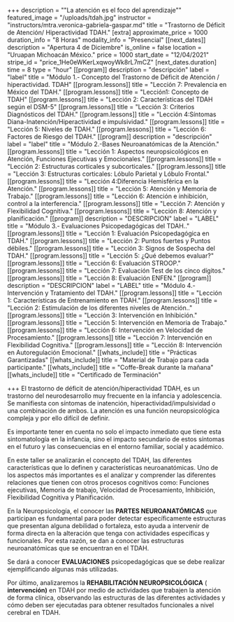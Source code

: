 +++
description = "\"La atención es el foco del aprendizaje\""
featured_image = "/uploads/tdah.jpg"
instructor = "instructors/mtra.veronica-gabriela-gaspar.md"
title = "Trastorno de Déficit de Atención/ Hiperactividad TDAH."
[extra]
approximate_price = 1000
duration_info = "8 Horas"
modality_info = "Presencial"
[[next_dates]]
description = "Apertura 4 de Diciembre"
is_online = false
location = "Uruapan Michoacán México."
price = 1000
start_date = "12/04/2021"
stripe_id = "price_1He0eWKerLxqwoyWk8rL7mCZ"
[next_dates.duration]
time = 8
type = "hour"
[[program]]
description = "descripción"
label = "label"
title = "Módulo 1.- Concepto del Trastorno de Déficit de Atención / hiperactividad. TDAH"
[[program.lessons]]
title = "Lección 7: Prevalencia en México del TDAH."
[[program.lessons]]
title = "Lección1: Concepto de TDAH"
[[program.lessons]]
title = "Lección 2: Características del TDAH según el DSM-5"
[[program.lessons]]
title = "Lección 3: Criterios Diagnósticos del TDAH."
[[program.lessons]]
title = "Lección 4:Síntomas Diana-Inatención/Hiperactividad e impulsividad."
[[program.lessons]]
title = "Lección 5: Niveles de TDAH."
[[program.lessons]]
title = "Lección 6: Factores de Riesgo del TDAH."
[[program]]
description = "descripción"
label = "label"
title = "Módulo 2.-Bases Neuroanatómicas de la Atención."
[[program.lessons]]
title = "Lección 1: Aspectos neuropsicológicos en Atención, Funciones Ejecutivas y Emocionales."
[[program.lessons]]
title = "Lección 2:  Estructuras corticales y subcorticales."
[[program.lessons]]
title = "Lección 3: Estructuras corticales: Lóbulo Parietal y Lóbulo Frontal."
[[program.lessons]]
title = "Lección 4:Diferencia Hemisférica en la Atención."
[[program.lessons]]
title = "Lección 5: Atención y Memoria de Trabajo."
[[program.lessons]]
title = "Lección 6: Atención e inhibición, control a la interferencia."
[[program.lessons]]
title = "Lección 7: Atención y Flexibilidad Cognitiva."
[[program.lessons]]
title = "Lección 8: Atención y planificación."
[[program]]
description = "DESCRIPCION"
label = "LABEL"
title = "Módulo 3.- Evaluaciones Psicopedagógicas del TDAH.."
[[program.lessons]]
title = "Lección 1: Evaluación Psicopedagógica en TDAH."
[[program.lessons]]
title = "Lección 2: Puntos fuertes y Puntos débiles."
[[program.lessons]]
title = "Lección 3: Signos de Sospecha del TDAH."
[[program.lessons]]
title = "Lección 5: ¿Qué debemos evaluar?"
[[program.lessons]]
title = "Lección 6: Evaluación STROOP."
[[program.lessons]]
title = "Lección 7: Evaluación Test de los cinco dígitos."
[[program.lessons]]
title = "Lección 8: Evaluación ENFEN."
[[program]]
description = "DESCRIPCION"
label = "LABEL"
title = "Módulo 4.- Intervención y Tratamiento del TDAH."
[[program.lessons]]
title = "Lección 1: Características de Entrenamiento en TDAH."
[[program.lessons]]
title = "Lección 2: Estimulación de los diferentes niveles de Atención.."
[[program.lessons]]
title = "Lección 3: Intervención en Inhibición."
[[program.lessons]]
title = "Lección 5: Intervención en Memoria de Trabajo."
[[program.lessons]]
title = "Lección 6: Intervención en Velocidad de Procesamiento."
[[program.lessons]]
title = "Lección 7: Intervención en Flexibilidad Cognitiva."
[[program.lessons]]
title = "Lección 8: Intervención en Autoregulación Emocional."
[[whats_include]]
title = "Prácticas Garantizadas"
[[whats_include]]
title = "Material de Trabajo para cada participante."
[[whats_include]]
title = "Coffe-Break durante la mañana"
[[whats_include]]
title = "Certificado de Terminación"

+++
El trastorno de déficit de atención/hiperactividad TDAH, es un trastorno del neurodesarrollo muy frecuente en la infancia y adolescencia. Se manifiesta con síntomas de inatención, hiperactividad/impulsividad o una combinación de ambos. La atención es una función neuropsicológica compleja y por ello difícil de definir. 

Es importante tener en cuenta no solo el impacto inmediato que tiene esta sintomatología en la infancia, sino el impacto secundario de estos síntomas en el futuro y las consecuencias en el entorno familiar, social y académico.

En este taller se analizarán el concepto del TDAH, las diferentes características que lo definen y características neuroanatómicas. Uno de los aspectos más importantes es el analizar y comprender las diferentes relaciones que tienen con otros procesos cognitivos como: Funciones ejecutivas, Memoria de trabajo, Velocidad de Procesamiento, Inhibición, Flexibilidad Cognitiva y Planificación.

En la Neuropsicología, el conocer las **PARTES NEUROANATÓMICAS** que participan es fundamental para poder detectar específicamente estructuras que presentan alguna debilidad o fortaleza, esto ayuda a intervenir de forma directa en la alteración que tenga con actividades específicas y funcionales. Por esta razón, se dan a conocer las estructuras neuroanatómicas que se encuentran en el TDAH.

Se dará a conocer **EVALUACIONES** psicopedagógicas que se debe realizar ejemplificando algunas más utilizadas.

Por último, analizaremos la **REHABILITACIÓN NEUROPSICOLÓGICA** ( **intervención)** en TDAH por medio de actividades que trabajen la atención de forma clínica, observando las estructuras de las diferentes actividades y cómo deben ser ejecutadas para obtener resultados funcionales a nivel cerebral en TDAH.